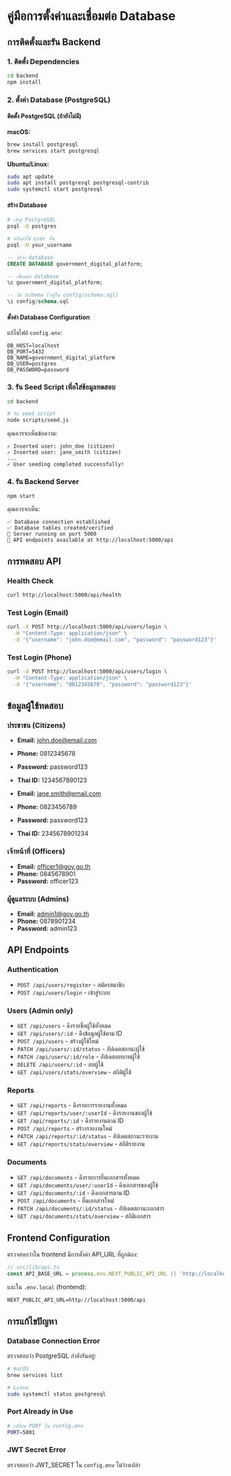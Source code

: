 # คู่มือการตั้งค่าและเชื่อมต่อ Database

## การติดตั้งและรัน Backend

### 1. ติดตั้ง Dependencies

```bash
cd backend
npm install
```

### 2. ตั้งค่า Database (PostgreSQL)

#### ติดตั้ง PostgreSQL (ถ้ายังไม่มี)

**macOS:**
```bash
brew install postgresql
brew services start postgresql
```

**Ubuntu/Linux:**
```bash
sudo apt update
sudo apt install postgresql postgresql-contrib
sudo systemctl start postgresql
```

#### สร้าง Database

```bash
# เข้าสู่ PostgreSQL
psql -U postgres

# หรือถ้าใช้ user อื่น
psql -U your_username
```

```sql
-- สร้าง database
CREATE DATABASE government_digital_platform;

-- เชื่อมต่อ database
\c government_digital_platform;

-- รัน schema (อยู่ใน config/schema.sql)
\i config/schema.sql
```

#### ตั้งค่า Database Configuration

แก้ไขไฟล์ `config.env`:
```env
DB_HOST=localhost
DB_PORT=5432
DB_NAME=government_digital_platform
DB_USER=postgres
DB_PASSWORD=password
```

### 3. รัน Seed Script เพื่อใส่ข้อมูลทดสอบ

```bash
cd backend

# รัน seed script
node scripts/seed.js
```

คุณควรจะเห็นข้อความ:
```
✓ Inserted user: john_doe (citizen)
✓ Inserted user: jane_smith (citizen)
...
✓ User seeding completed successfully!
```

### 4. รัน Backend Server

```bash
npm start
```

คุณควรจะเห็น:
```
✅ Database connection established
✅ Database tables created/verified
🚀 Server running on port 5000
📡 API endpoints available at http://localhost:5000/api
```

## การทดสอบ API

### Health Check
```bash
curl http://localhost:5000/api/health
```

### Test Login (Email)
```bash
curl -X POST http://localhost:5000/api/users/login \
  -H "Content-Type: application/json" \
  -d '{"username": "john.doe@email.com", "password": "password123"}'
```

### Test Login (Phone)
```bash
curl -X POST http://localhost:5000/api/users/login \
  -H "Content-Type: application/json" \
  -d '{"username": "0812345678", "password": "password123"}'
```

## ข้อมูลผู้ใช้ทดสอบ

### ประชาชน (Citizens)
- **Email:** john.doe@email.com
- **Phone:** 0812345678  
- **Password:** password123
- **Thai ID:** 1234567890123

- **Email:** jane.smith@email.com
- **Phone:** 0823456789
- **Password:** password123
- **Thai ID:** 2345678901234

### เจ้าหน้าที่ (Officers)
- **Email:** officer1@gov.go.th
- **Phone:** 0845678901
- **Password:** officer123

### ผู้ดูแลระบบ (Admins)
- **Email:** admin1@gov.go.th
- **Phone:** 0878901234
- **Password:** admin123

## API Endpoints

### Authentication
- `POST /api/users/register` - สมัครสมาชิก
- `POST /api/users/login` - เข้าสู่ระบบ

### Users (Admin only)
- `GET /api/users` - ดึงรายชื่อผู้ใช้ทั้งหมด
- `GET /api/users/:id` - ดึงข้อมูลผู้ใช้ตาม ID
- `POST /api/users` - สร้างผู้ใช้ใหม่
- `PATCH /api/users/:id/status` - อัปเดตสถานะผู้ใช้
- `PATCH /api/users/:id/role` - อัปเดตบทบาทผู้ใช้
- `DELETE /api/users/:id` - ลบผู้ใช้
- `GET /api/users/stats/overview` - สถิติผู้ใช้

### Reports
- `GET /api/reports` - ดึงรายการรายงานทั้งหมด
- `GET /api/reports/user/:userId` - ดึงรายงานของผู้ใช้
- `GET /api/reports/:id` - ดึงรายงานตาม ID
- `POST /api/reports` - สร้างรายงานใหม่
- `PATCH /api/reports/:id/status` - อัปเดตสถานะรายงาน
- `GET /api/reports/stats/overview` - สถิติรายงาน

### Documents
- `GET /api/documents` - ดึงรายการยื่นเอกสารทั้งหมด
- `GET /api/documents/user/:userId` - ดึงเอกสารของผู้ใช้
- `GET /api/documents/:id` - ดึงเอกสารตาม ID
- `POST /api/documents` - ยื่นเอกสารใหม่
- `PATCH /api/documents/:id/status` - อัปเดตสถานะเอกสาร
- `GET /api/documents/stats/overview` - สถิติเอกสาร

## Frontend Configuration

ตรวจสอบว่าใน frontend มีการตั้งค่า API_URL ที่ถูกต้อง:

```typescript
// src/lib/api.ts
const API_BASE_URL = process.env.NEXT_PUBLIC_API_URL || 'http://localhost:5000/api';
```

และใน `.env.local` (frontend):
```env
NEXT_PUBLIC_API_URL=http://localhost:5000/api
```

## การแก้ไขปัญหา

### Database Connection Error
ตรวจสอบว่า PostgreSQL กำลังรันอยู่:
```bash
# macOS
brew services list

# Linux
sudo systemctl status postgresql
```

### Port Already in Use
```bash
# เปลี่ยน PORT ใน config.env
PORT=5001
```

### JWT Secret Error
ตรวจสอบว่า JWT_SECRET ใน `config.env` ไม่ว่างเปล่า


